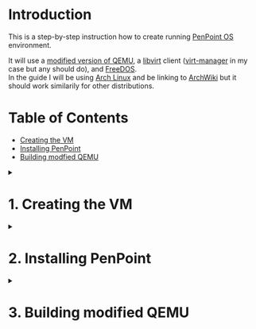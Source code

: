 # Introduction
This is a step-by-step instruction how to create running [PenPoint OS](https://en.wikipedia.org/wiki/PenPoint_OS) environment.

It will use a [modified version of QEMU](https://github.com/khnsky/qemu-penpointos), a [libvirt](https://wiki.archlinux.org/title/Libvirt) client ([virt-manager](https://wiki.archlinux.org/title/Virt-Manager) in my case but any should do), and [FreeDOS](https://www.freedos.org/).  
In the guide I will be using [Arch Linux](https://archlinux.org/) and be linking to [ArchWiki](https://wiki.archlinux.org/) but it should work similarily for other distributions.

# Table of Contents
- [Creating the VM](#1-creating-the-vm)
- [Installing PenPoint](#2-installing-penpoint)
- [Building modfied QEMU](#3-building-modified-qemu)

<details>
  <summary><h1>1. Creating the VM</h1></summary>

Download [FreeDOS 1.3 LiveCD](https://www.freedos.org/download/) and unzip it.
```
$ unzip FD13-LiveCD.zip
Archive:  FD13-LiveCD.zip
  inflating: FD13BOOT.img
  inflating: FD13LIVE.iso
  inflating: readme.txt
```
Install QEMU and libvirt client
```
$ sudo pacman -S qemu-desktop libvirt virt-manager
```
and start the libvirtd service.
```
$ systemctl start libvirtd.service
```

1. Start virt-manager. If 'QEMU/KVM' is grayed out double click to connect.  ![](pictures/1674502174.png)

2. From the drop-down menu select 'File -> New Virtual Machine'.  
3. Select 'Local install media' and click 'Forward'.  ![](pictures/1674499894.png)
4. Select unzipped FD13LIVE.iso by clicking 'browse' -> 'Browse local'.
5. Unselect 'Automatically detect from installation media/source', type 'FreeDOS', select 'FreeDOS 1.2' and click 'Forward'.  ![](pictures/1674502792.png)
6. Set CPUs to 1 and click 'Forward'.  
![](pictures/1674502843.png)
7. Set disk image size to 500MB and click 'Forward'.  
![](pictures/1674502883.png)
8. Change name and select 'Customize configuration before install' and click 'Finish'.  ![](pictures/1674502961.png)
9. In 'Boot Options' select 'Enable boot menu'.
10. In 'NIC' click remove.  
11. Click 'Begin installation'.  
12. Using arrows select 'Install to harddisk' and press Enter.  ![](pictures/1674503909.png)
13. Choose language and press Enter.  ![](pictures/1674503922.png)
14. Select 'Yes - Continue with the installation' and press Enter.  ![](pictures/1674504774.png)
15. Select 'Yes - Partition drive C:' and press Enter.  ![](pictures/1674503999.png)
16. Select 'Yes - Please reboot now' and press Enter.  ![](pictures/1674504011.png)
17. Unfortunately now the installation disk is ejected and the virtual machine cannot boot, from the drop-down menu select 'Virtual Machine -> Shutdown -> Force Off' and confirm by clicking 'Yes'.  
18. In the 'Show virtual hardware details' tab the IDE CDROM 1 is empty, click 'Browse', select FD13LIVE.iso, and confirm by clicking 'Choose Volume'.   ![](pictures/1674504384.png)
19. Click 'Apply' and power on the virtual machine by clikcing the triangle below 'Virtual Machine' menu button.
20. Press Esc to access boot menu and press 3 to select DVD/CD (FD13-LiveCD)  ![](pictures/1674504640.png)
21. Select using arrows 'Install to harddisk', and then language. This looks like repeating steps but it is not.  
22. Select 'Yes - Continue with the installation'.  
23. Select 'Yes - Please erase and format drive C:'  ![](pictures/1674504787.png)
24. Select keyboard layout.  ![](pictures/1674504838.png)
25. Select 'Full installation including applications and games'.  
26. Select 'Yes - Please install FreeDOS 1.3'.  ![](pictures/1674504895.png)
27. After installation finishes select 'Yes - Please reboot now' and press Enter.  ![](pictures/1674505889.png)

Installation of FreeDOS is now complete, you can use `shutdown` command to power off.  ![](pictures/1674505927.png)
</details>

<details>
  <summary><h1>2. Installing PenPoint</h1></summary>
  
1. Download the [floppy images](floppies/) of PenPoint installation media. The files were obtained from [bitsavers.org](http://bitsavers.trailing-edge.com/bits/Go/PENPOINT_SDK/IMD/) and converted from .IMD to .img using [disk-utilities](https://github.com/keirf/disk-utilities).
2. In the 'Show virtual hardware details' tab click 'Add hardware'.
3. In 'Storage' tab select 'Select or create custom storage' and choose 'Device type' to be 'Floppy device'. Confirm by clicking 'Finish'.
4. Select 'Floppy 1' and click 'Browse' and 'Browse local' to find the first floppy image file. Confirm by clicking 'Apply'.
5. Boot the VM.
6. Navigate to the contents of the floppy by writing 'a:' and pressing Enter.
7. Run 'install.exe'.
8. An installation wizard will apear, press any keys (other than Esc) to proceed throuh it.
9. Select 'Drive C:' as the location to install PenPoint (white background is the one selected).
10. Press Enter to confirm the root directory to install PenPoint in.
11. Press Enter to start installation.
12. After first disk finishes installing a dialog will appear asking to insert next floppy drive. Go to the 'Show virtual hardware details tab' and in 'Floppy 1' set 'Source path' to location of the next disk, and click 'Apply'.
13. Go back to the 'Show graphical console' tab and press any key (other than Esc) to continue installation from the next disk.
14. Repeat for all 8 disks.
15. After all 8 disks were installed a dialog about creation of AUTOEXEC.NEW file will appear, press any key to continue.
16. After pressing keys to continue you will be dropped into command line in 'C:\PENPOINT', type 'cd ..' to go back to root.
17. Using either 'edit' or 'vim' text editors modify file 'FDAUTO.BAT' to include lines from file 'AUTOEXEC.NEW' created by the install wizard
```
PATH=C:\PENPOINT\SDK\UTIL\DOS;%PATH%
SET INCLUDE=.;C:\PENPOINT\SDK\INC
SET LIB=C:\PENPOINT\SDK\LIB
SET PENPOINT_PATH=C:\PENPOINT
```
Adding ';%PATH' at the end of 'PATH=...' makes so that programs included with FreeDOS can still be used normally.

18. Edit 'FDCONFIG.SYS' so that it looks like this:
19. Remove 'AUTOEXEC.NEW' and 'CONFIG.SYS' using `del autoexec.new config.sys`.
20. Reboot using `reboot`.
21. Navigate to 'C:\PENPOINT\BOOT' using `cd penpoint\boot`
22. Open file 'MIL.INI' in text editor and uncomment line containing 'PS2Mouse=on' by deleting the leading '#'.
23. Navigate to 'C:\PENPOINT\SDK\UTIL\DOS' and run 'GO.BAT'.

You now have running PenPoint OS (SDK). To exit PenPoint click 'Settings -> Power -> Manual shutdown'.
</details>

<details>
  <summary><h1>3. Building modified QEMU</h1></summary>
  
To build QEMU you will probably need to install some packages. One way to find out what packages you need is to look how QEMU in your distribution's repositories is being built. As I am using Arch Linux I looked what the [AUR](https://aur.archlinux.org/) (Arch User Repository) package for building QEMU from master - [qemu-git](https://aur.archlinux.org/packages/qemu-git) - especially its [PKGBUILD](https://aur.archlinux.org/cgit/aur.git/tree/PKGBUILD?h=qemu-git)

1. Clone the repository for [modified QEMU](https://github.com/khnsky/qemu-penpointos):
```
$ git clone 'https://github.com/khnsky/qemu-penpointos.git'
```
2. Navigate to the cloned QEMU source directory, and create a build directory inside:
```
$ cd qemu-penpoint
$ mkdir build
$ cd build
```
3. Run the configure script:
```
$ ../configure --target-list=x86_64-softmmu --disable-werror
```
If configure script fails you might have some environmental variables like `$CFLAGS` set that interfere with it.  
4. and run 'ninja' to build:
```
$ ninja
```
5. Use 'virsh' to edit the configuration of the virtual machine so that it uses the freshly built modified QEMU.
```
$ sudo EDITOR=nvim virsh edit --domain PenPointOS
```
Use any editor you like by setting the `$EDITOR` environmental variable. The argument to `--domain` is the name of the virtual machine.  
6. Find the '<emulator>' element and change its value to the path of the new binary.
```xml
    <emulator>/home/khnsky/code/penpoint/qemu-penpointos/build/qemu-system-x86_64</emulator>
```
'virsh' performs some error cheking so that it will tell you if you made syntax errors in the configuration xml or if the QEMU binary lacks necessary features.
  
You now have a virtual machine with PenPoint OS (SDK) installed in FreeDOS that uses a modified QEMU binary that allows to use a graphics tablet in PenPoint.
</details>
